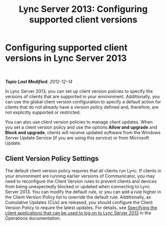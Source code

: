 ﻿---
title: 'Lync Server 2013: Configuring supported client versions'
TOCTitle: Configuring supported client versions
ms:assetid: aebf7b48-9aa2-4a06-adc5-0c9d11b6358d
ms:mtpsurl: https://technet.microsoft.com/en-us/library/Gg412832(v=OCS.15)
ms:contentKeyID: 48185137
ms.date: 07/23/2014
mtps_version: v=OCS.15
---

<div data-xmlns="http://www.w3.org/1999/xhtml">

<div class="topic" data-xmlns="http://www.w3.org/1999/xhtml" data-msxsl="urn:schemas-microsoft-com:xslt" data-cs="http://msdn.microsoft.com/en-us/">

<div data-asp="http://msdn2.microsoft.com/asp">

# Configuring supported client versions in Lync Server 2013

</div>

<div id="mainSection">

<div id="mainBody">

<span> </span>

_**Topic Last Modified:** 2012-12-14_

In Lync Server 2013, you can set up client version policies to specify the versions of clients that are supported in your environment. Additionally, you can use the global client version configuration to specify a default action for clients that do not already have a version policy defined and, therefore, are not explicitly supported or restricted.

You can also use client version policies to manage client updates. When you set a client version policy and use the options **Allow and upgrade** and **Block and upgrade**, clients will receive updated software from the Windows Server Update Service (if you are using this service) or from Microsoft Update.

<div>

## Client Version Policy Settings

The default client version policy requires that all clients run Lync. If clients in your environment are running earlier versions of Communicator, you may need to reconfigure the Client Version rules to prevent clients and devices from being unexpectedly blocked or updated when connecting to Lync Server 2013. You can modify the default rule, or you can add a rule higher in the Client Version Policy list to override the default rule. Additionally, as Cumulative Updates (CUs) are released, you should configure the Client Version Policy to require the latest updates. For details, see [Specifying the client applications that can be used to log on to Lync Server 2013](lync-server-2013-specifying-the-client-applications-that-can-be-used-to-log-on-to-lync-server-2013.md) in the Operations documentation.

</div>

</div>

<span> </span>

</div>

</div>

</div>

